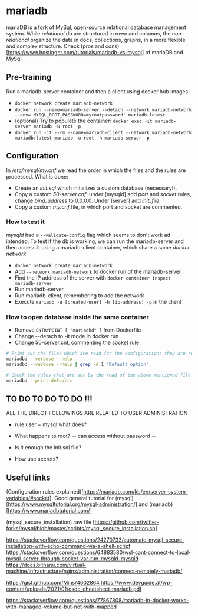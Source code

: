 # mariadb

mariaDB is a fork of MySql, open-source relational database management system. While _relational_ db are structured in rown and columns, the _non-relational_ organize the data in docs, collections, graphs, in a more flexible and complex structure. Check (pros and cons)[https://www.hostinger.com/tutorials/mariadb-vs-mysql] of mariaDB and MySql.

## Pre-training  
Run a mariadb-server container and then a client using docker hub images.
- `docker network create mariadb-network`
- `docker run --name=mariadb-server --detach --network mariadb-network --env='MYSQL_ROOT_PASSWORD=myrootpassword' mariadb:latest`
- (optional) Try to populate the container: `docker exec -it mariadb-server mariadb -u root -p`
- `docker run -it --rm --name=mariadb-client --network mariadb-network mariadb:latest mariadb -u root -h mariadb-server -p`

## Configuration
In _/etc/mysql/my.cnf_ we read the order in which the files and the rules are processed. What is done:
- Create an _init.sql_ which initializes a custom database (necessary!).
- Copy a custom _50-server.cnf_: under [mysqld] add _port_ and _socket_ rules, change _bind_address_ to 0.0.0.0. Under [server] add _init_file_.
- Copy a custom _my.cnf_ file, in which port and socket are commented.

### How to test it
*mysqld* had a `--validate-config` flag which seems to don't work ad intended. To test if the db is working, we can run the mariadb-server and then access it using a mariadb-client container, which share a same _docker network_.
- `docker network create mariadb-network`
- Add `--network mariadb-network` to docker run of the mariadb-server
- Find the IP address of the server with `docker container inspect mariadb-server`
- Run mariadb-server
- Run mariadb-client, remembering to add the network
- Execute `mariadb -u [created-user] -h [ip-address] -p` in the client

### How to open database inside the same container
- Remove `ENTRYPOINT [ "mariadbd" ]` from Dockerfile
- Change --detach to -it mode in docker run
- Change 50-server.cnf, commenting the socket rule

```bash
# Print out the files which are read for the configuration; they are read in that order, and they don't replace themselves, instead they _ADD_ the rules.
mariadbd --verbose --help
mariadbd --verbose --help | grep -A 1 'Default option'

# Check the rules that are set by the read of the above mentioned file
mariadbd --print-defaults
```  

## TO DO TO DO TO DO !!!
ALL THE DIRECT FOLLOWINGS ARE RELATED TO USER ADMINISTRATION
- rule user = mysql what does?
- What happens to root? -- can access without password --  
- Is it enough the init.sql file?

- How use secrets?

## Useful links
(Configuration rules explained)[https://mariadb.com/kb/en/server-system-variables/#socket].
Good general tutorial for (mysql)[https://www.mysqltutorial.org/mysql-administration/] and (mariadb)[https://www.mariadbtutorial.com/]

(mysql_secure_installation) raw file [https://github.com/twitter-forks/mysql/blob/master/scripts/mysql_secure_installation.sh]  

https://stackoverflow.com/questions/24270733/automate-mysql-secure-installation-with-echo-command-via-a-shell-script
https://stackoverflow.com/questions/64883580/wsl-cant-connect-to-local-mysql-server-through-socket-var-run-mysqld-mysqld
https://docs.bitnami.com/virtual-machine/infrastructure/nginx/administration/connect-remotely-mariadb/

https://gist.github.com/Mins/4602864
https://www.devguide.at/wp-content/uploads/2021/01/osdc_cheatsheet-mariadb.pdf

https://stackoverflow.com/questions/77867808/mariadb-in-docker-works-with-managed-volume-but-not-with-mapped